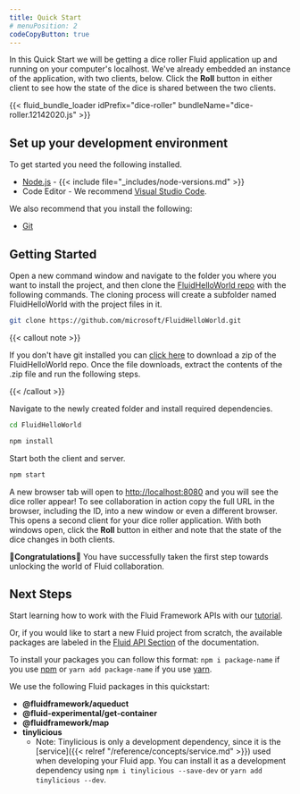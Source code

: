 ```yaml
---
title: Quick Start
# menuPosition: 2
codeCopyButton: true
---
```


In this Quick Start we will be getting a dice roller Fluid application up and running on your computer's
localhost. We've already embedded an instance of the application, with two clients, below. Click the **Roll**
button in either client to see how the state of the dice is shared between the two clients.

{{< fluid_bundle_loader idPrefix="dice-roller"
bundleName="dice-roller.12142020.js" >}}

## Set up your development environment

To get started you need the following installed.

- [Node.js](https://nodejs.org/en/download) - {{< include file="_includes/node-versions.md" >}}
- Code Editor - We recommend [Visual Studio Code](https://code.visualstudio.com/).

We also recommend that you install the following:

- [Git](https://git-scm.com/downloads)

## Getting Started

Open a new command window and navigate to the folder you where you want to install the project, and then clone the
[FluidHelloWorld repo](https://github.com/microsoft/FluidHelloWorld) with the following commands. The cloning process
will create a subfolder named FluidHelloWorld with the project files in it.

```bash
git clone https://github.com/microsoft/FluidHelloWorld.git
```

{{< callout note >}}

If you don't have git installed you can [click here](https://github.com/microsoft/FluidHelloWorld/archive/main.zip) to
download a zip of the FluidHelloWorld repo. Once the file downloads, extract the contents of the .zip file and run the
following steps.

{{< /callout >}}

Navigate to the newly created folder and install required dependencies.

```bash
cd FluidHelloWorld
```

```bash
npm install
```

Start both the client and server.

```bash
npm start
```

A new browser tab will open to <http://localhost:8080> and you will see the dice roller appear! To see collaboration in
action copy the full URL in the browser, including the ID, into a new window or even a different browser. This opens a
second client for your dice roller application. With both windows open, click the **Roll** button in either and note
that the state of the dice changes in both clients.

🥳**Congratulations**🎉 You have successfully taken the first step towards unlocking the world of Fluid collaboration.

## Next Steps

Start learning how to work with the Fluid Framework APIs with our [tutorial](./tutorial.md).

Or, if you would like to start a new Fluid project from scratch, the available packages
are labeled in the [Fluid API Section](https://fluidframework.com/apis/) of the documentation.

To install your packages you can follow this format: `npm i package-name` if you use [npm](https://docs.npmjs.com/) or
`yarn add package-name` if you use [yarn](https://yarnpkg.com/).

We use the following Fluid packages in this quickstart:

- **@fluidframework/aqueduct**
- **@fluid-experimental/get-container**
- **@fluidframework/map**
- **tinylicious**
  - Note: Tinylicious is only a development dependency, since it is the
    [service]({{< relref "/reference/concepts/service.md" >}}) used when developing your Fluid app. You can install it as
    a development dependency using `npm i tinylicious --save-dev` or `yarn add tinylicious --dev`.
